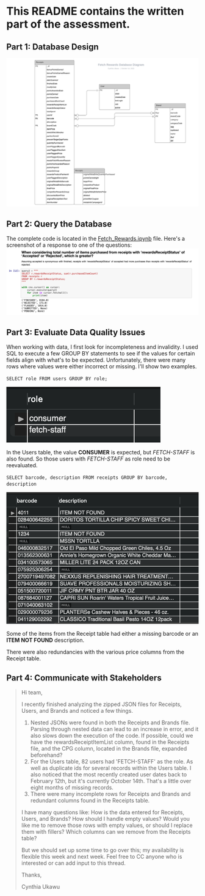 # This README contains the written part of the assessment.

## Part 1: Database Design
![Alt text](images/Fetch_Rewards_Database_Diagram.jpeg)


## Part 2: Query the Database
The complete code is located in the [Fetch_Rewards.ipynb](https://github.com/cynthiiaa/fetch_rewards/blob/main/Fetch_Rewards.ipynb) file.
Here's a screenshot of a response to one of the questions:
![Alt text](images/screen-shot.png)


## Part 3: Evaluate Data Quality Issues
When working with data, I first look for incompleteness and invalidity. I used SQL to execute a few GROUP BY statements to see if the values for certain fields align with what's to be expected. Unfortunately, there were many rows where values were either incorrect or missing. I'll show two examples.

`SELECT role FROM users
GROUP BY role;`

![Alt text](images/groupby1.png)

In the Users table, the value **CONSUMER** is expected, but *FETCH-STAFF* is also found. So those users with *FETCH-STAFF* as role need to be reevaluated.

`SELECT barcode, description FROM receipts
GROUP BY barcode, description`

![Alt text](images/groupby2.png)

Some of the items from the Receipt table had either a missing barcode or an **ITEM NOT FOUND** description.

There were also redundancies with the various price columns from the Receipt table.

## Part 4: Communicate with Stakeholders

> Hi team,
>
> I recently finished analyzing the zipped JSON files for Receipts, Users, and Brands and noticed a few things.
> 1. Nested JSONs were found in both the Receipts and Brands file.
> Parsing through nested data can lead to an increase in error, and it also slows down the execution of the code. If possible, could we have the rewardsReceiptItemList column, found in the Receipts file, and the CPG column, located in the Brands file, expanded beforehand?
> 2. For the Users table, 82 users had 'FETCH-STAFF' as the role. As well as duplicate ids for several records within the Users table. I also noticed that the most recently created user dates back to February 12th, but it's currently October 14th. That's a little over eight months of missing records.
> 3. There were many incomplete rows for Receipts and Brands and redundant columns found in the Receipts table.
>
> I have many questions like:
> How is the data entered for Receipts, Users, and Brands?
> How should I handle empty values? Would you like me to remove those rows with empty values, or should I replace them with fillers?
> Which columns can we remove from the Receipts table?
>
> But we should set up some time to go over this; my availability is flexible this week and next week. Feel free to CC anyone who is interested or can add input to this thread.
>
> Thanks,
>
> Cynthia Ukawu

